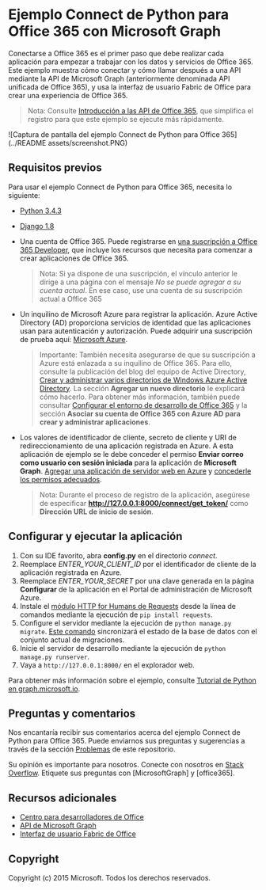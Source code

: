 ﻿# Ejemplo Connect de Python para Office 365 con Microsoft Graph

Conectarse a Office 365 es el primer paso que debe realizar cada aplicación para empezar a trabajar con los datos y servicios de Office 365. Este ejemplo muestra cómo conectar y cómo llamar después a una API mediante la API de Microsoft Graph (anteriormente denominada API unificada de Office 365), y usa la interfaz de usuario Fabric de Office para crear una experiencia de Office 365.

> Nota: Consulte [Introducción a las API de Office 365](http://dev.office.com/getting-started/office365apis?platform=option-python#setup), que simplifica el registro para que este ejemplo se ejecute más rápidamente.

![Captura de pantalla del ejemplo Connect de Python para Office 365](../README assets/screenshot.PNG)

## Requisitos previos

Para usar el ejemplo Connect de Python para Office 365, necesita lo siguiente: 
* [Python 3.4.3](https://www.python.org/downloads/) 
* [Django 1.8](https://docs.djangoproject.com/en/1.8/intro/install/) 
* Una cuenta de Office 365. Puede registrarse en [una suscripción a Office 365 Developer](https://portal.office.com/Signup/Signup.aspx?OfferId=6881A1CB-F4EB-4db3-9F18-388898DAF510&DL=DEVELOPERPACK&ali=1#0), que incluye los recursos que necesita para comenzar a crear aplicaciones de Office 365.

     > Nota: Si ya dispone de una suscripción, el vínculo anterior le dirige a una página con el mensaje *No se puede agregar a su cuenta actual*. En ese caso, use una cuenta de su suscripción actual a Office 365
* Un inquilino de Microsoft Azure para registrar la aplicación. Azure Active Directory (AD) proporciona servicios de identidad que las aplicaciones usan para autenticación y autorización. Puede adquirir una suscripción de prueba aquí: [Microsoft Azure](https://account.windowsazure.com/SignUp).

    > Importante: También necesita asegurarse de que su suscripción a Azure está enlazada a su inquilino de Office 365. Para ello, consulte la publicación del blog del equipo de Active Directory, [Crear y administrar varios directorios de Windows Azure Active Directory](http://blogs.technet.com/b/ad/archive/2013/11/08/creating-and-managing-multiple-windows-azure-active-directories.aspx). La sección **Agregar un nuevo directorio** le explicará cómo hacerlo. Para obtener más información, también puede consultar [Configurar el entorno de desarrollo de Office 365](https://msdn.microsoft.com/office/office365/howto/setup-development-environment#bk_CreateAzureSubscription) y la sección **Asociar su cuenta de Office 365 con Azure AD para crear y administrar aplicaciones**.
* Los valores de identificador de cliente, secreto de cliente y URI de redireccionamiento de una aplicación registrada en Azure. A esta aplicación de ejemplo se le debe conceder el permiso **Enviar correo como usuario con sesión iniciada** para la aplicación de **Microsoft Graph**. [Agregar una aplicación de servidor web en Azure](https://msdn.microsoft.com/office/office365/HowTo/add-common-consent-manually#bk_RegisterServerApp) y [concederle los permisos adecuados](https://github.com/OfficeDev/O365-Python-Microsoft-Graph-Connect/wiki/Grant-permissions-to-the-Connect-application-in-Azure).

     > Nota: Durante el proceso de registro de la aplicación, asegúrese de especificar **http://127.0.0.1:8000/connect/get_token/** como **Dirección URL de inicio de sesión**.

## Configurar y ejecutar la aplicación

1. Con su IDE favorito, abra **config.py** en el directorio *connect*.
2. Reemplace *ENTER_YOUR_CLIENT_ID* por el identificador de cliente de la aplicación registrada en Azure.
3. Reemplace *ENTER_YOUR_SECRET* por una clave generada en la página **Configurar** de la aplicación en el Portal de administración de Microsoft Azure.
4. Instale el [módulo HTTP for Humans de Requests](http://docs.python-requests.org/en/latest/) desde la línea de comandos mediante la ejecución de ```pip install requests```.
5. Configure el servidor mediante la ejecución de ```python manage.py migrate```. [Este comando](https://docs.djangoproject.com/en/1.8/ref/django-admin/#django-admin-migrate) sincronizará el estado de la base de datos con el conjunto actual de migraciones.
6. Inicie el servidor de desarrollo mediante la ejecución de ```python manage.py runserver```.
7. Vaya a ```http://127.0.0.1:8000/``` en el explorador web.

Para obtener más información sobre el ejemplo, consulte [Tutorial de Python en graph.microsoft.io](http://graph.microsoft.io/docs/platform/python).

## Preguntas y comentarios

Nos encantaría recibir sus comentarios acerca del ejemplo Connect de Python para Office 365. Puede enviarnos sus preguntas y sugerencias a través de la sección [Problemas](https://github.com/OfficeDev/O365-Python-Microsoft-Graph-Connect/issues) de este repositorio.

Su opinión es importante para nosotros. Conecte con nosotros en [Stack Overflow](http://stackoverflow.com/questions/tagged/office365+or+microsoftgraph). Etiquete sus preguntas con [MicrosoftGraph] y [office365].
  
## Recursos adicionales

* [Centro para desarrolladores de Office](http://dev.office.com/)
* [API de Microsoft Graph](http://graph.microsoft.io)
* [Interfaz de usuario Fabric de Office](http://dev.office.com/fabric)

## Copyright
Copyright (c) 2015 Microsoft. Todos los derechos reservados.
